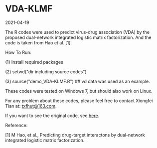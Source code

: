 # VDA-KLMF

2021-04-19


The R codes were used to predict virus-drug association (VDA) by the proposed dual-network integrated logistic matrix factorization. And the code is taken from Hao et al. [1]. 

How To Run:

(1) Install required packages

(2) setwd("dir including source codes")

(3) source("demo_VDA-KLMF.R") ## vd data was used as an example.

These codes were tested on Windows 7, but should also work on Linux.

For any problem about these codes, please feel free to contact Xiongfei Tian at: txfhut@163.com.

If you want to see the original code, see [here](https://github.com/minghao2016/DNILMF).

Reference:

[1] M Hao, et al., Predicting drug-target interactons by dual-network integrated logistic matrix factorization.
